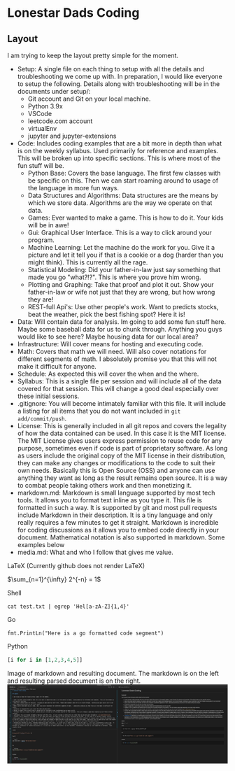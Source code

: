 # Lonestar Dads Coding

## Layout

I am trying to keep the layout pretty simple for the moment.  

* Setup: A single file on each thing to setup with all the details and troubleshooting we come up with.  In preparation, I would like everyone to setup the following.  Details along with troubleshooting will be in the documents under setup/:
    * Git account and Git on your local machine.
    * Python 3.9x
    * VSCode
    * leetcode.com account
    * virtualEnv
    * jupyter and jupyter-extensions
* Code: Includes coding examples that are a bit more in depth than what is on the weekly syllabus.  Used primarily for reference and examples.  This will be broken up into specific sections.  This is where most of the fun stuff will be.
    * Python Base: Covers the base language.  The first few classes with be specific on this.  Then we can start roaming around to usage of the language in more fun ways.
    * Data Structures and Algorithms:  Data structures are the means by which we store data.  Algorithms are the way we operate on that data.
    * Games: Ever wanted to make a game.  This is how to do it.  Your kids will be in awe!
    * Gui: Graphical User Interface.  This is a way to click around your program.
    * Machine Learning: Let the machine do the work for you.  Give it a picture and let it tell you if that is a cookie or a dog (harder than you might think).  This is currently all the rage.
    * Statistical Modeling: Did your father-in-law just say something that made you go "what?!?".  This is where you prove him wrong.
    * Plotting and Graphing: Take that proof and plot it out.  Show your father-in-law or wife not just that they are wrong, but how wrong they are!
    * REST-full Api's: Use other people's work.  Want to predicts stocks, beat the weather, pick the best fishing spot?  Here it is!
* Data: Will contain data for analysis.  Im going to add some fun stuff here.  Maybe some baseball data for us to chunk through.  Anything you guys would like to see here?  Maybe housing data for our local area?
* Infrastructure: Will cover means for hosting and executing code.
* Math: Covers that math we will need.  Will also cover notations for different segments of math.  I absolutely promise you that this will not make it difficult for anyone.
* Schedule: As expected this will cover the when and the where.
* Syllabus: This is a single file per session and will include all of the data covered for that session.  This will change a good deal especially over these initial sessions.
* .gitignore: You will become intimately familiar with this file.  It will include a listing for all items that you do not want included in `git add/commit/push`.
* License: This is generally included in all git repos and covers the legality of how the data contained can be used.  In this case it is the MIT license. The MIT License gives users express permission to reuse code for any purpose, sometimes even if code is part of proprietary software. As long as users include the original copy of the MIT license in their distribution, they can make any changes or modifications to the code to suit their own needs.  Basically this is Open Source (OSS) and anyone can use anything they want as long as the result remains open source.  It is a way to combat people taking others work and then monetizing it.
* markdown.md: Markdown is small language supported by most tech tools.  It allows you to format text inline as you type it.  This file is formatted in such a way.  It is supported by git and most pull requests include Markdown in their description.  It is a tiny language and only really requires a few minutes to get it straight.  Markdown is incredible for coding discussions as it allows you to embed code directly in your document.  Mathematical notation is also supported in markdown.  Some examples below
* media.md: What and who I follow that gives me value.

LaTeX (Currently github does not render LaTeX)

$\sum_{n=1}^{\infty} 2^{-n} = 1$

Shell

```shell
cat test.txt | egrep 'Hel[a-zA-Z]{1,4}'
```

Go

```golang
fmt.PrintLn("Here is a go formatted code segment")
```

Python

```python
[i for i in [1,2,3,4,5]]
```

Image of markdown and resulting document.  The markdown is on the left and resulting parsed document is on the right.
![Markdown](data/images/markdown.png)
